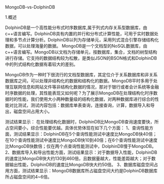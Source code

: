 
MongoDB-vs-DolphinDB

1.概述

DolphinDB是一个高性能分布式时序数据库,属于列式内存关系型数据库，由c++语言编写。DolphinDB具有内置的并行和分布式计算性能，可用于实时数据处理和多节点计算分析。DolphinDB以列为存储单元，采用列式混合引擎存储结构化数据，可以处理海量的数据。
MongoDB是一个文档型的NoSQL数据库，由c++语言编写。MongoDB以文档为存储单元，按数据库，集合，文档的树型结构进行存储。它支持的数据结构较为松散，是类似JSON的BSON格式和DolphinDB中的列式结构化数据有着较大的差别。

MongoDB作为一种时下很流行的文档型数据库，其定位介于关系数据库和非关系数据库之间，可以处理非结构化的数据和结构化的数据。MongoDB平时多用于处理互联网信息和网站文件等非结构化数据的情况，那对于银行或者会计系统等金融时序数据的处理，其性能表现又如何呢？为了展示MongoDB在处理结构化时序数据时的性能，我们使用大小两种数量级的结构化数据，对两种数据库进行综合的性能对比测试，测试内容包括：数据库单表查询，连接查询，计算，数据导入和导出，磁盘空间占用大小。

测试结果显示：
在处理结构化数据时，DolphinDB比MongoDB查询速度要快，所占空间要小，综合性能要优越。具体优势体现在如下几个方面：
1、查询性能方面，测试结果显示：DolphinDB在5个查询性能测试中速度比MongoDB快40倍；在10个查询性能测试中速度比MongoDB快10到40倍；在6个查询性能测试中速度比MongoDB快数倍；仅在两个点查询性能测试中，DolphinDB慢于MongoDB。
2、数据库导入和导出性能方面，测试结果显示：对于数据导入性能，DolphinDB的速度比MongoDB快大约130到460倍，且数据量越大，性能差距越大；对于数据输出性能，DolphinDB的速度比MongoDB快大约50倍。
3、数据库磁盘空间占用方面，测试结果显示：MongoDB数据库所占磁盘空间大约是DolphinDB数据库所占磁盘空间的4~6倍。

